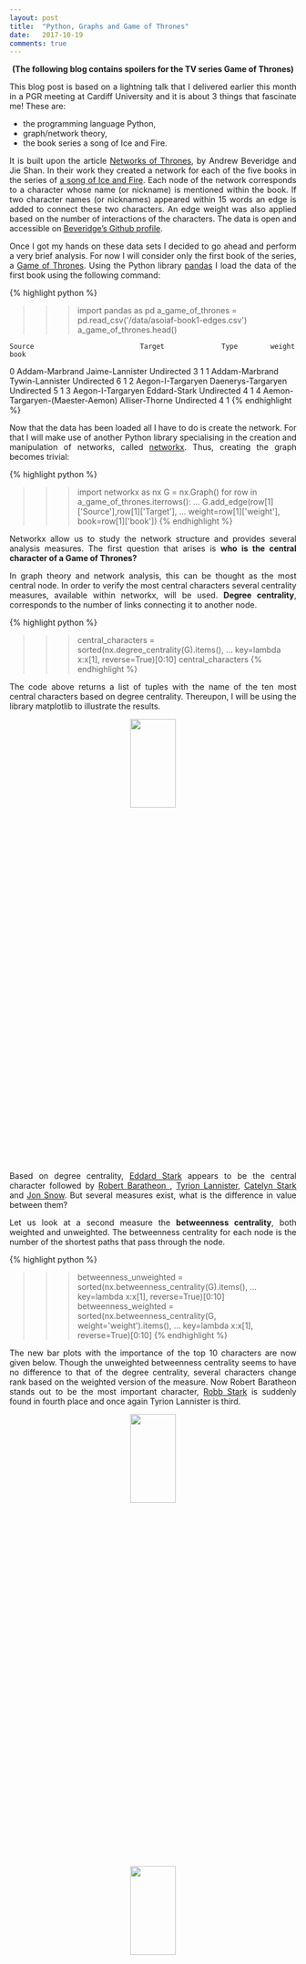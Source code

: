 ```yaml
---
layout: post
title:  "Python, Graphs and Game of Thrones"
date:   2017-10-19
comments: true
---
```



<p align="center">
<b>(The following blog contains spoilers for the TV series Game of Thrones)</b>
</p>

<p align="justify">
This blog post is based on a lightning  talk that I delivered earlier this
month in a PGR meeting at Cardiff University and it is about 3 things that
fascinate me! These are:
</p>

- the programming language Python,
- graph/network theory,
- the book series a song of Ice and Fire.

<p align="justify">
It is built upon the article
<a href="https://www.maa.org/sites/default/files/pdf/Mathhorizons/NetworkofThrones%20%281%29.pdf">
Networks of Thrones</a>, by Andrew Beveridge and Jie Shan. In their work
they created a network for each of the five books in the series of
<a href="http://www.georgerrmartin.com/book-category/">a song of Ice and Fire</a>.
Each node of the network corresponds to a character whose name (or nickname)
is mentioned within the book.  If two character names (or nicknames) appeared
within 15 words an edge is added to connect these two characters. An edge
weight was also applied based on the number of interactions of the characters.
The data is open and accessible on
<a href="https://github.com/mathbeveridge/asoiaf">Beveridge’s Github profile</a>.
</p>

<p align="justify">
Once I got my hands on these data sets I decided to go ahead and perform
a very brief analysis. For now I will consider only the first book of the
series, a <a href="https://en.wikipedia.org/wiki/A_Game_of_Thrones">Game of Thrones</a>.
Using the Python library <a href="http://pandas.pydata.org/">pandas</a>
I load the data of the first book using the following command:

{% highlight python %}
>>> import pandas as pd
>>> a_game_of_thrones = pd.read_csv('/data/asoiaf-book1-edges.csv')
>>> a_game_of_thrones.head()

    Source                          Target              Type	    weight	book
0   Addam-Marbrand                  Jaime-Lannister	Undirected	3	1
1   Addam-Marbrand                  Tywin-Lannister	Undirected	6	1
2   Aegon-I-Targaryen               Daenerys-Targaryen	Undirected	5	1
3   Aegon-I-Targaryen               Eddard-Stark	Undirected	4	1
4   Aemon-Targaryen-(Maester-Aemon) Alliser-Thorne	Undirected	4	1
{% endhighlight %}

<p align="justify">
Now that the data has been loaded all I have to do is create the network.
For that I will make use of another Python library specialising in the
creation and manipulation of networks, called <a href="https://networkx.github.io/">networkx</a>.
Thus, creating the graph becomes trivial:
</p>

{% highlight python %}
>>> import networkx as nx
>>> G = nx.Graph()
>>> for row in a_game_of_thrones.iterrows():
...     G.add_edge(row[1]['Source'],row[1]['Target'],
...                weight=row[1]['weight'], book=row[1]['book'])
{% endhighlight %}

<p align="justify">
Networkx allow us to study the network structure and provides several
analysis measures. The first question that arises is <b> who is the
central character of a Game of Thrones?</b>
</p>

<p align="justify">
In graph theory and network analysis, this can be thought as the most
central node. In order to verify the most central characters several
centrality measures, available within networkx, will be used.
<b> Degree centrality</b>, corresponds to the number of links connecting
it to another node.
</p>

{% highlight python %}
>>> central_characters = sorted(nx.degree_centrality(G).items(),
...         key=lambda x:x[1], reverse=True)[0:10] central_characters
{% endhighlight %}

<p align="justify">
The code above returns a list of tuples with the name of the ten most
central characters based on degree centrality. Thereupon, I will be using
the library <a ref="http://matplotlib.org/#">matplotlib</a> to illustrate
the results.
</p>

<p align="center">
  <img src="/assets/images/degree_centrality.jpg" style='height: 20%; width: 40%; object-fit: contain'>
</p>

<p align="justify">
Based on degree centrality, <a href="http://gameofthrones.wikia.com/wiki/Eddard_Stark">
Eddard Stark</a> appears to be the central character followed by
<a href="http://gameofthrones.wikia.com/wiki/Robert_Baratheon">Robert Baratheon
</a>, <a href="http://gameofthrones.wikia.com/wiki/Tyrion_Lannister">
Tyrion Lannister</a>, <a href="http://gameofthrones.wikia.com/wiki/Catelyn_Stark">
Catelyn Stark</a> and <a href="http://gameofthrones.wikia.com/wiki/Jon_Snow">
Jon Snow</a>. But several measures exist, what is the difference in
value between them?
</p>

<p align="justify">
Let us look at a second measure the <b>betweenness centrality</b>, both weighted
and unweighted. The betweenness centrality for each node is the number of
the shortest paths that pass through the node.
</p>

{% highlight python %}
>>> betweenness_unweighted = sorted(nx.betweenness_centrality(G).items(),
...                                 key=lambda x:x[1], reverse=True)[0:10]
>>> betweenness_weighted = sorted(nx.betweenness_centrality(G, weight='weight').items(),
...                               key=lambda x:x[1], reverse=True)[0:10]
{% endhighlight %}


<p align="justify">
The new bar plots with the importance of the top 10 characters are now given
below. Though the unweighted betweenness centrality seems to have no difference
to that of the degree centrality, several characters change rank based on
the weighted version of the measure. Now Robert Baratheon stands out to
be the most important character, <a href="http://gameofthrones.wikia.com/wiki/Robb_Stark">
Robb Stark</a> is suddenly found in fourth place and once again Tyrion
Lannister is third.
</p>

<p align="center">
  <img src="/assets/images/betweeness_unweighted.jpg" style='height: 20%; width: 40%; object-fit: contain'>
</p>

<p align="center">
  <img src="/assets/images/betweeness.jpg" style='height: 20%; width: 40%; object-fit: contain'>
</p>

<p align="justify">
Still not convinced about the characters' importance? A third measure is
examined, that is the <a href="https://www.sci.unich.it/~francesc/teaching/network/pagerank">
Pagerank centrality</a>, which is a centrality measured originally used by Google.
</p>

{% highlight python %}
>>> page_rank_unweighted = sorted(nx.pagerank_numpy(G, weight=None).items(),
...                               key=lambda x:x[1], reverse=True)[0:10]
>>> page_rank_weighted = sorted(nx.pagerank_numpy(G, weight='weight').items(),
...                             key=lambda x:x[1], reverse=True)[0:10]
{% endhighlight %}

<p align="center">
  <img src="/assets/images/pagerank_unweighted.jpg" style='height: 20%; width: 40%; object-fit: contain'>
</p>

<p align="center">
  <img src="/assets/images/pagerank.jpg" style='height: 20%; width: 40%; object-fit: contain'>
</p>

<p align="justify">
It can be seen that different measures may have a different story to tell.
The measure which is more appropriate always depends on the researcher
and the question that is being answered. In my research I often find
myself altering between these measures for different projects.
Thus unfortunately a general rule can not be applied. But based on the
three measures that have been examined a character that is frequently ranked
first is the honourable Eddard Stark! Having read the book and watched
the TV series it is safe to argue that Eddard Stark is in fact the most
central character of the book A Game of Thrones or season 1.
</p>

<p align="justify">
These insight though are just for a single book of the series and we know
that not many characters make it far in the series. Could we use the measures
to gain insights on <b>the progression of a character?</b> The answer is yes.
After loading the rest of the books the weighted betweenness centrality
is used to gain the centrality of each character for each book.
</p>

{% highlight python %}
>>> measures = [nx.betweenness_centrality(graph, weight='weight')
...             for graph in [G, G_book2, G_book3, G_book4, G_book5]]
>>> evol_df = pd.DataFrame.from_records(evolution).fillna(0)

{% endhighlight %}

<p align="justify">
This data frame contains more characters whose name we can remember and
a bunch of people do end up dead so let’s get ahead and look at the top
5 ranked characters and plot just their progress.
</p>

<p align="center">
  <img src="/assets/images/progress.jpg" style='height: 20%; width: 40%; object-fit: contain'>
</p>

<p align="justify">
Grumpy old man <a href="http://gameofthrones.wikia.com/wiki/Stannis_Baratheon">
Stannis Baratheon</a> is a very minor character in the first book but
that changed during the series, him claiming that he is the King and
going around setting people on fire. Two other characters that developed
over time have been Jon Snow and <a href="http://gameofthrones.wikia.com/wiki/Daenerys_Targaryen">
Daenerys Targaryen</a>, both characters appear less in the fourth book
where the minor character <a href="http://gameofthrones.wikia.com/wiki/Balon_Greyjoy">
Balon Greyjoy suddenly </a>
appears from the sea. This is because the fourth book focuses on the War
of the Five Kings, what’s left of it, and the <a href="http://gameofthrones.wikia.com/wiki/Iron_Islands">
Iron islands</a>.
</p>

<p align="justify">
An efficient way of illustrating all the connections between our characters
throughout the series is by drawing a comprehensive network.
Can networkx be used for visualization?
Well, no. At least not for such big networks as it can be seen here,
</p>

<p align="center">
  <img src="/assets/images/network.jpg" style='height: 40%; width: 60%; object-fit: contain'>
</p>

<p align="justify">
Networkx is a tool, for analysis and not for visualization, though it
works very well with software that specialise on visualising networks,
so no hard feelings.
</p>

<p align="justify">
This has been a very brief analysis, and mainly I would like to illustrate
how Python and mathematics can be used. A song of Ice and a Fire is a
book series that I enjoy but I am sure all the above are applicable to
other titles as well.
</p>

<p align="justify">
The authors of Network of Thrones have performed their own analysis which
can be found in their <a href="https://www.maa.org/sites/default/files/pdf/Mathhorizons/NetworkofThrones%20%281%29.pdf">
website</a>, and I would also like to give credits
to a <a href="https://www.youtube.com/watch?v=iTOC8TQrF_U">
NetworkX workshop</a> I attended recently at EurosciPy for the inspiration
for my lightning talk and blog post.
</p>